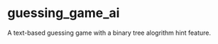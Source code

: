 guessing_game_ai
================

A text-based guessing game with a binary tree alogrithm hint feature.
